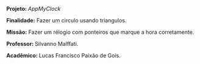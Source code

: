 
<p><b> Projeto: </b> <i>AppMyClock</i>
<p><b>Finalidade:</b> Fazer um circulo usando triangulos.
<p><b>Missão:</b> Fazer um rélogio com ponteiros que marque a hora corretamente.
<p><b>Professor: </b> Silvanno Malffati.
<p><b>Acadêmico: </b>Lucas Francisco Paixão de Gois.

